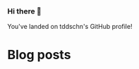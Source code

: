### Hi there 👋

You've landed on tddschn's GitHub profile!

<!-- ### test

- hello
- world
- ! -->


<!-- **tddschn/tddschn** is a ✨ _special_ ✨ repository because its `README.md` (this file) appears on your GitHub profile.

Here are some ideas to get you started: -->

<!-- - 🔭 I’m currently working on ...
- 🌱 I’m currently learning ...
- 👯 I’m looking to collaborate on ...
- 🤔 I’m looking for help with ...
- 💬 Ask me about ...
- 📫 How to reach me: ...
- 😄 Pronouns: ...
- ⚡ Fun fact: ...
 -->

<!-- blog-post-workflow: https://github.com/gautamkrishnar/blog-post-workflow -->
# Blog posts
<!-- BLOG-POST-LIST:START -->
<!-- BLOG-POST-LIST:END -->
